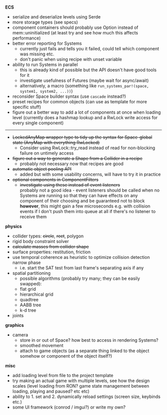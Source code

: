 **ECS**
- serialize and deserialize levels using Serde
- more storage types (see specs)
- component containers should probably use Option instead of mem::uninitialized
  (at least try and see how much this affects performance)
- better error reporting for Systems
    - currently just fails and tells you it failed, could tell which component was missing etc.
    - don't panic when using recipe with unset variable
- ability to run Systems in parallel
    - this is already kind of possible but the API doesn't have good tools for it
    - investigate usefulness of Futures (maybe wait for async/await)
    - alternatively, a macro (something like `run_systems_par!(space, system1, system2, ...))`)
- reconsider Space builder syntax (use `cascade` instead?)
- preset recipes for common objects (can use as template for more specific stuff)
- figure out a better way to add a lot of components at once when loading level
  (currently does a hashmap lookup and a RwLock write access for every single component)
---
- ~~LockedAnyMap wrapper type to tidy up the syntax for Space-global state (AnyMap with everything RwLocked)~~
    - Consider using RwLock::try_read instead of read for non-blocking failure on untimely access
- ~~figure out a way to generate a Shape from a Collider in a recipe~~
    - probably not necessary now that recipes are good
- ~~automatic object pooling API~~
    - added but with some usability concerns, will have to try it in practice
- ~~optional components in ComponentFilters~~
    - ~~investigate using these instead of event listeners~~\
      probably not a good idea - event listeners should be called when no Systems are running
      so that they can have effects on any component of their choosing and be guaranteed not to block\
      **however**, this might gain a few microseconds e.g. with collision events
      if I don't push them into queue at all if there's no listener to receive them

**physics**
- collider types: ~~circle~~, ~~rect~~, polygon
- rigid body constraint solver
- ~~calculate masses from collider shape~~
- surface properties: restitution, friction
- use temporal coherence as heuristic to optimize collision detection narrow phase
    - i.e. start the SAT test from last frame's separating axis if any
- spatial partitioning
    - possible algorithms (probably try many; they can be easily swapped):
    - flat grid
    - hierarchical grid
    - quadtree
    - AABB tree
    - k-d tree
- joints

**graphics**
- camera
    - store in or out of Space? how best to access in rendering Systems?
    - smoothed movement
    - attach to game objects (as a separate thing linked to the object somehow or component of the object itself?)

**misc**
- add loading level from file to the project template
- try making an actual game with multiple levels, see how the
  design scales (level loading from RON? game state management
  between loading, playing and paused? etc etc)
- ability to 1. set and 2. dynamically reload settings (screen size, keybinds etc.)
- some UI framework (conrod / imgui?) or write my own?
